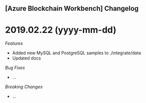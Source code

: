 ## [Azure Blockchain Workbench] Changelog

<a name="x.y.z"></a>
# 2019.02.22 (yyyy-mm-dd)

*Features*
* Added new MySQL and PostgreSQL samples to ./integrate/data
* Updated docs

*Bug Fixes*
* ...

*Breaking Changes*
* ...